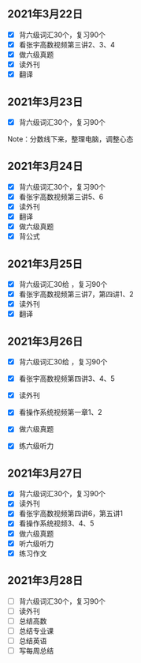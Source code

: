 ## 2021年3月22日

- [x] 背六级词汇30个，复习90个
- [x] 看张宇高数视频第三讲2、3、4
- [x] 做六级真题
- [x] 读外刊
- [x] 翻译

## 2021年3月23日

- [x] 背六级词汇30个，复习90个

Note：分数线下来，整理电脑，调整心态

## 2021年3月24日

- [x] 背六级词汇30个，复习90个
- [x] 看张宇高数视频第三讲5、6
- [x] 读外刊
- [x] 翻译
- [x] 做六级真题
- [x] 背公式

## 2021年3月25日

- [x] 背六级词汇30给 ，复习90个
- [x] 看张宇高数视频第三讲7，第四讲1、2
- [x] 读外刊
- [x] 翻译

## 2021年3月26日

- [x] 背六级词汇30给 ，复习90个
- [x] 看张宇高数视频第四讲3、4、5
- [x] 读外刊
- [x] 看操作系统视频第一章1、2
- [x] 做六级真题
- [x] 练六级听力


## 2021年3月27日

- [x] 背六级词汇30个，复习90个
- [x] 读外刊
- [x] 看张宇高数视频第四讲6，第五讲1
- [x] 看操作系统视频3、4、5
- [x] 做六级真题
- [x] 听六级听力
- [x] 练习作文

## 2021年3月28日

- [ ] 背六级词汇30个，复习90个
- [ ] 读外刊
- [ ] 总结高数
- [ ] 总结专业课
- [ ] 总结英语
- [ ] 写每周总结